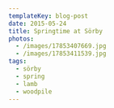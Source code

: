 ```yaml
---
templateKey: blog-post
date: 2015-05-24
title: Springtime at Sörby
photos:
  - /images/17853407669.jpg
  - /images/17853411539.jpg
tags:
  - sörby
  - spring
  - lamb
  - woodpile
---
```

